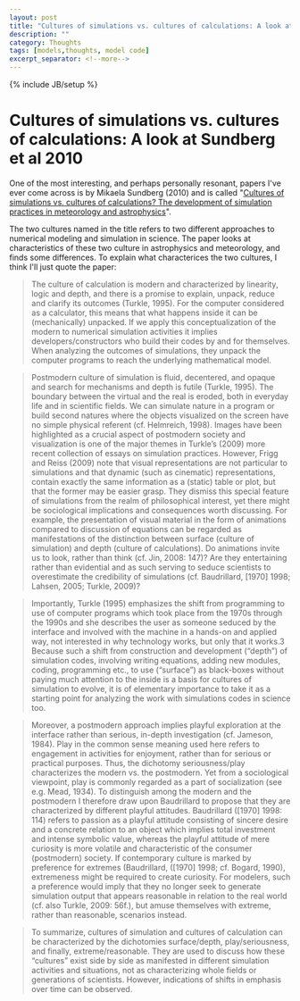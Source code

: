 ```yaml
---
layout: post
title: "Cultures of simulations vs. cultures of calculations: A look at Sundberg 2010"
description: ""
category: Thoughts
tags: [models,thoughts, model code]
excerpt_separator: <!--more-->
---
```

{% include JB/setup %}

# Cultures of simulations vs. cultures of calculations: A look at Sundberg et al 2010

One of the most interesting, and perhaps personally resonant, papers I've ever come across is by Mikaela Sundberg (2010) and is called "[Cultures of simulations vs. cultures of calculations? The development of simulation practices in meteorology and astrophysics](https://www.sciencedirect.com/science/article/pii/S1355219810000444?via%3Dihub)".

The two cultures named in the title refers to two different approaches to numerical modeling and simulation in science. The paper looks at characteristics of these two culture in astrophysics and meteorology, and finds some differences. To explain what characterices the two cultures, I think I'll just quote the paper:

>The culture of calculation is modern and characterized by linearity, logic and depth, and there is a promise to explain, unpack, reduce and clarify its outcomes (Turkle, 1995). For the computer considered as a calculator, this means that what happens inside it can be (mechanically) unpacked. If we apply this conceptualization of the modern to numerical simulation activities it implies developers/constructors who build their codes by and for themselves. When analyzing the outcomes of simulations, they unpack the computer programs to reach the underlying mathematical model.

>Postmodern culture of simulation is fluid, decentered, and opaque and search for mechanisms and depth is futile (Turkle, 1995). The boundary between the virtual and the real is eroded, both in everyday life and in scientific fields. We can simulate nature in a program or build second natures where the objects visualized on the screen have no simple physical referent (cf. Helmreich, 1998). Images have been highlighted as a crucial aspect of postmodern society and visualization is one of the major themes in Turkle’s (2009) more recent collection of essays on simulation practices. However, Frigg and Reiss (2009) note that visual representations are not particular to simulations and that dynamic (such as cinematic) representations, contain exactly the same information as a (static) table or plot, but that the former may be easier grasp. They dismiss this special feature of simulations from the realm of philosophical interest, yet there might be sociological implications and consequences worth discussing. For example, the presentation of visual material in the form of animations compared to discussion of equations can be regarded as manifestations of the distinction between surface (culture of simulation) and depth (culture of calculations). Do animations invite us to look, rather than think (cf. Jin, 2008: 147)? Are they entertaining rather than evidential and as such serving to seduce scientists to overestimate the credibility of simulations (cf. Baudrillard, [1970] 1998; Lahsen, 2005; Turkle, 2009)?

>Importantly, Turkle (1995) emphasizes the shift from programming to use of computer programs which took place from the 1970s through the 1990s and she describes the user as someone seduced by the interface and involved with the machine in a hands-on and applied way, not interested in why technology works, but only that it works.3 Because such a shift from construction and development (“depth”) of simulation codes, involving writing equations, adding new modules, coding, programming etc., to use (“surface”) as black-boxes without paying much attention to the inside is a basis for cultures of simulation to evolve, it is of elementary importance to take it as a starting point for analyzing the work with simulations codes in science too.

>Moreover, a postmodern approach implies playful exploration at the interface rather than serious, in-depth investigation (cf. Jameson, 1984). Play in the common sense meaning used here refers to engagement in activities for enjoyment, rather than for serious or practical purposes. Thus, the dichotomy seriousness/play characterizes the modern vs. the postmodern. Yet from a sociological viewpoint, play is commonly regarded as a part of socialization (see e.g. Mead, 1934). To distinguish among the modern and the postmodern I therefore draw upon Baudrillard to propose that they are characterized by different playful attitudes. Baudrillard ([1970] 1998: 114) refers to passion as a playful attitude consisting of sincere desire and a concrete relation to an object which implies total investment and intense symbolic value, whereas the playful attitude of mere curiosity is more volatile and characteristic of the consumer (postmodern) society. If contemporary culture is marked by preference for extremes (Baudrillard, ([1970] 1998; cf. Bogard, 1990), extremeness might be required to create curiosity. For modelers, such a preference would imply that they no longer seek to generate simulation output that appears reasonable in relation to the real world (cf. also Turkle, 2009: 56f.), but amuse themselves with extreme, rather than reasonable, scenarios instead.

>To summarize, cultures of simulation and cultures of calculation can be characterized by the dichotomies surface/depth, play/seriousness, and finally, extreme/reasonable. They are used to discuss how these “cultures” exist side by side as manifested in different simulation activities and situations, not as characterizing whole fields or generations of scientists. However, indications of shifts in emphasis over time can be observed.

